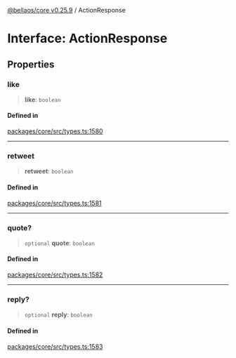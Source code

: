 [@bellaos/core v0.25.9](../index.md) / ActionResponse

# Interface: ActionResponse

## Properties

### like

> **like**: `boolean`

#### Defined in

[packages/core/src/types.ts:1580](https://github.com/bellaOS/bella/blob/main/packages/core/src/types.ts#L1580)

***

### retweet

> **retweet**: `boolean`

#### Defined in

[packages/core/src/types.ts:1581](https://github.com/bellaOS/bella/blob/main/packages/core/src/types.ts#L1581)

***

### quote?

> `optional` **quote**: `boolean`

#### Defined in

[packages/core/src/types.ts:1582](https://github.com/bellaOS/bella/blob/main/packages/core/src/types.ts#L1582)

***

### reply?

> `optional` **reply**: `boolean`

#### Defined in

[packages/core/src/types.ts:1583](https://github.com/bellaOS/bella/blob/main/packages/core/src/types.ts#L1583)
